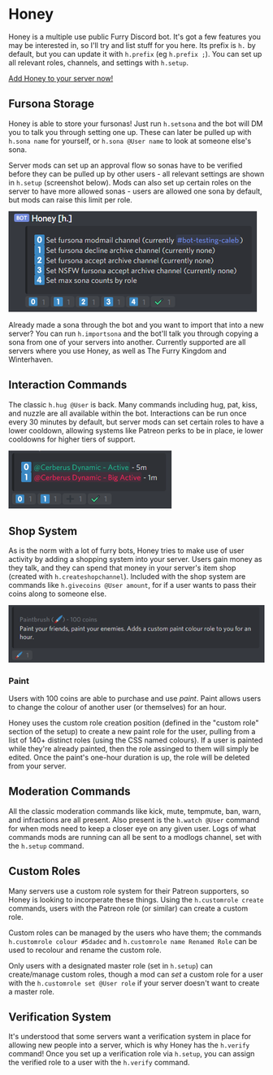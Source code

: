# Honey

Honey is a multiple use public Furry Discord bot. It's got a few features you may be interested in, so I'll try and list stuff for you here. Its prefix is `h.` by default, but you can update it with `h.prefix` (eg `h.prefix ;`). You can set up all relevant roles, channels, and settings with `h.setup`.

[Add Honey to your server now!](https://discordapp.com/oauth2/authorize?client_id=690477072270753792&scope=bot&permissions=268484614)

## Fursona Storage

Honey is able to store your fursonas! Just run `h.setsona` and the bot will DM you to talk you through setting one up. These can later be pulled up with `h.sona name` for yourself, or `h.sona @User name` to look at someone else's sona.

Server mods can set up an approval flow so sonas have to be verified before they can be pulled up by other users - all relevant settings are shown in `h.setup` (screenshot below). Mods can also set up certain roles on the server to have more allowed sonas - users are allowed one sona by default, but mods can raise this limit per role.

![](/marketing/sona_settings.png)

Already made a sona through the bot and you want to import that into a new server? You can run `h.importsona` and the bot'll talk you through copying a sona from one of your servers into another. Currently supported are all servers where you use Honey, as well as The Furry Kingdom and Winterhaven.

## Interaction Commands

The classic `h.hug @User` is back. Many commands including hug, pat, kiss, and nuzzle are all available within the bot. Interactions can be run once every 30 minutes by default, but server mods can set certain roles to have a lower cooldown, allowing systems like Patreon perks to be in place, ie lower cooldowns for higher tiers of support.

![](/marketing/interaction_cooldown_settings.png)

## Shop System

As is the norm with a lot of furry bots, Honey tries to make use of user activity by adding a shopping system into your server. Users gain money as they talk, and they can spend that money in your server's item shop (created with `h.createshopchannel`). Included with the shop system are commands like `h.givecoins @User amount`, for if a user wants to pass their coins along to someone else.

![](/marketing/coin_shop.png)

### Paint

Users with 100 coins are able to purchase and use _paint_. Paint allows users to change the colour of another user (or themselves) for an hour.

Honey uses the custom role creation position (defined in the "custom role" section of the setup) to create a new paint role for the user, pulling from a list of 140+ distinct roles (using the CSS named colours). If a user is painted while they're already painted, then the role assinged to them will simply be edited. Once the paint's one-hour duration is up, the role will be deleted from your server.

## Moderation Commands

All the classic moderation commands like kick, mute, tempmute, ban, warn, and infractions are all present. Also present is the `h.watch @User` command for when mods need to keep a closer eye on any given user. Logs of what commands mods are running can all be sent to a modlogs channel, set with the `h.setup` command.

## Custom Roles

Many servers use a custom role system for their Patreon supporters, so Honey is looking to incorperate these things. Using the `h.customrole create` commands, users with the Patreon role (or similar) can create a custom role.

Custom roles can be managed by the users who have them; the commands `h.customrole colour #5dadec` and `h.customrole name Renamed Role` can be used to recolour and rename the custom role.

Only users with a designated master role (set in `h.setup`) can create/manage custom roles, though a mod can _set_ a custom role for a user with the `h.customrole set @User role` if your server doesn't want to create a master role.

## Verification System

It's understood that some servers want a verification system in place for allowing new people into a server, which is why Honey has the `h.verify` command! Once you set up a verification role via `h.setup`, you can assign the verified role to a user with the `h.verify` command.
